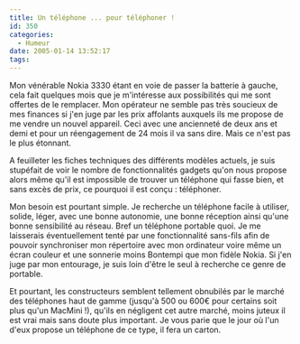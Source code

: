 ```yaml
---
title: Un téléphone ... pour téléphoner !
id: 350
categories:
  - Humeur
date: 2005-01-14 13:52:17
tags:
---
```


Mon vénérable Nokia 3330 étant en voie de passer la batterie à gauche, cela fait quelques mois que je m'intéresse aux possibilités qui me sont offertes de le remplacer. Mon opérateur ne semble pas très soucieux de mes finances si j'en juge par les prix affolants auxquels ils me propose de me vendre un nouvel appareil. Ceci avec une ancienneté de deux ans et demi et pour un réengagement de 24 mois il va sans dire. Mais ce n'est pas le plus étonnant.

A feuilleter les fiches techniques des différents modèles actuels, je suis stupéfait de voir le nombre de fonctionnalités gadgets qu'on nous propose alors même qu'il est impossible de trouver un téléphone qui fasse bien, et sans excès de prix, ce pourquoi il est conçu&nbsp;: téléphoner.

Mon besoin est pourtant simple. Je recherche un téléphone facile à utiliser, solide, léger, avec une bonne autonomie, une bonne réception ainsi qu'une bonne sensibilité au réseau. Bref un téléphone portable quoi. Je me laisserais éventuellement tenté par une fonctionnalité sans-fils afin de pouvoir synchroniser mon répertoire avec mon ordinateur voire même un écran couleur et une sonnerie moins Bontempi que mon fidèle Nokia. Si j'en juge par mon entourage, je suis loin d'être le seul à recherche ce genre de portable.

Et pourtant, les constructeurs semblent tellement obnubilés par le marché des téléphones haut de gamme (jusqu'à 500 ou 600&#8364; pour certains soit plus qu'un MacMini !), qu'ils en négligent cet autre marché, moins juteux il est vrai mais sans doute plus important. Je vous parie que le jour où l'un d'eux propose un téléphone de ce type, il fera un carton.